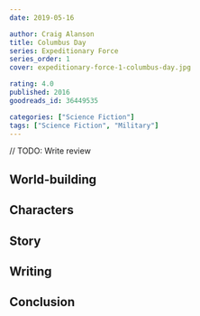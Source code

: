 ```yaml
---
date: 2019-05-16

author: Craig Alanson
title: Columbus Day
series: Expeditionary Force
series_order: 1
cover: expeditionary-force-1-columbus-day.jpg

rating: 4.0
published: 2016
goodreads_id: 36449535

categories: ["Science Fiction"]
tags: ["Science Fiction", "Military"]
---
```


// TODO: Write review

<!--more-->

## World-building

## Characters

## Story

## Writing

## Conclusion
